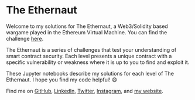 # The Ethernaut
Welcome to my solutions for The Ethernaut, a Web3/Solidity based wargame played in the Ethereum Virtual Machine. You can find the challenge [here](https://ethernaut.openzeppelin.com/).

The Ethernaut is a series of challenges that test your understanding of smart contract security. Each level presents a unique contract with a specific vulnerability or weakness where it is up to you to find and exploit it.

These Jupyter notebooks describe my solutions for each level of The Ethernaut. I hope you find my code helpful! 😄

Find me on [GitHub](https://github.com/leo-step), [LinkedIn](https://www.linkedin.com/in/leo-stepanewk/), [Twitter](https://twitter.com/leostepanewk), [Instagram](https://www.instagram.com/leostepanewk/), and [my website](https://leostepanewk.com/).
